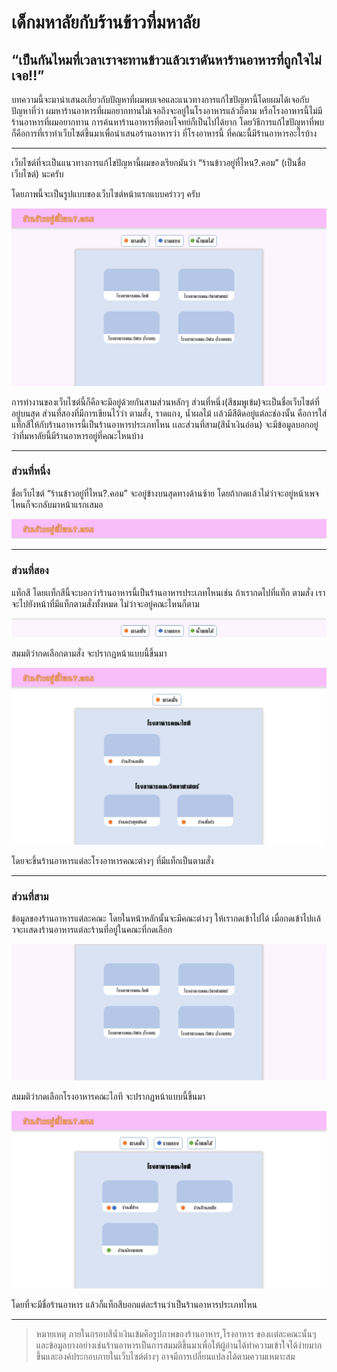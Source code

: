 # เด็กมหาลัยกับร้านข้าวที่มหาลัย
## “เป็นกันไหมที่เวลาเราจะทานข้าวแล้วเราดันหาร้านอาหารที่ถูกใจไม่เจอ!!”

บทความนี้จะมานำเสนอเกี่ยวกับปัญหาที่ผมพบเจอและแนวทางการแก้ไขปัญหานี้โดยผมได้เจอกับปัญหาที่ว่า ผมหาร้านอาหารที่ผมอยากทานไม่เจอถึงจะอยู่ในโรงอาหารแล้วก็ตาม หรือโรงอาหารนี้ไม่มีร้านอาหารที่ผมอยากทาน การค้นหาร้านอาหารที่ตอบโจทย์ก็เป็นไปได้ยาก โดยวิธีการแก้ไขปัญหาที่พบก็คือการที่เราทำเว็บไซต์ขึ้นมาเพื่อนำเสนอร้านอาหารว่า ที่โรงอาหารนี้ ที่คณะนี้มีร้านอาหารอะไรบ้าง

---


เว็บไซต์ที่จะเป็นแนวทางการแก้ไขปัญหานี้ผมของเรียกมันว่า “ร้านข้าวอยู่ที่ไหน?.คอม” (เป็นชื่อเว็บไซต์) นะครับ

โดยภาพนี้จะเป็นรูปแบบของเว็บไซต์หน้าแรกแบบคร่าวๆ ครับ

![alt text](https://raw.githubusercontent.com/arthiwat-b/Problems-and-solutions/master/pic/PSIT_%E0%B8%9B%E0%B8%B1%E0%B8%8D%E0%B8%AB%E0%B8%B2.png "หน้าแรกเว็บไซต์")

การทำงานของเว็บไซต์นี้ก็คือจะมีอยู่ด้วยกันสามส่วนหลักๆ ส่วนที่หนึ่ง(สีชมพูเข้ม)จะเป็นชื่อเว็บไซต์ที่อยู่บนสุด ส่วนที่สองที่มีการเขียนไว้ว่า ตามสั่ง, ราดแกง, น้ำผลไม้ เเล้วมีสีติดอยู่แต่ละช่องนั้น คือการใส่แท็กสีให้กับร้านอาหารนี้เป็นร้านอาหารประเภทไหน เเละส่วนที่สาม(สีน้ำเงินอ่อน) จะมีข้อมูลบอกอยู่ว่าที่มหาลัยนี้มีร้านอาหารอยู่ที่คณะไหนบ้าง

---


### ส่วนที่หนึ่ง

ชื่อเว็บไซต์ “ร้านข้าวอยู่ที่ไหน?.คอม” จะอยู่ข้างบนสุดทางด้านซ้าย โดยถ้ากดเเล้วไม่ว่าจะอยู่หน้าเพจไหนก็จะกลับมาหน้าแรกเสมอ

![alt text](https://raw.githubusercontent.com/arthiwat-b/Problems-and-solutions/master/pic/PSIT_%E0%B8%9B%E0%B8%B1%E0%B8%8D%E0%B8%AB%E0%B8%B2_001.png "ส่วนหัวของเว็บไซต์")

---


### ส่วนที่สอง
แท็กสี โดยเเท็กสีนี้จะบอกว่าร้านอาหารนี้เป็นร้านอาหารประเภทไหนเช่น ถ้าเรากดไปที่แท็ก ตามสั่ง เราจะไปยังหน้าที่มีแท็กตามสั่งทั้งหมด ไม่ว่าจะอยู่คณะไหนก็ตาม

![alt text](https://raw.githubusercontent.com/arthiwat-b/Problems-and-solutions/master/pic/PSIT_%E0%B8%9B%E0%B8%B1%E0%B8%8D%E0%B8%AB%E0%B8%B2_002.png "ส่วนของแท็กร้านอาหาร")

สมมติว่ากดเลือกตามสั่ง จะปรากฏหน้าแบบนี้ขึ้นมา

![alt text](https://raw.githubusercontent.com/arthiwat-b/Problems-and-solutions/master/pic/PSIT_%E0%B8%9B%E0%B8%B1%E0%B8%8D%E0%B8%AB%E0%B8%B2_004.png " ")

โดยจะขึ้นร้านอาหารแต่ละโรงอาหารคณะต่างๆ ที่มีแท็กเป็นตามสั่ง

---


### ส่วนที่สาม
ข้อมูลของร้านอาหารแต่ละคณะ โดยในหน้าหลักนั้นจะมีคณะต่างๆ ให้เรากดเข้าไปได้ เมื่อกดเข้าไปเเล้วจะเเสดงร้านอาหารแต่ละร้านที่อยู่ในคณะที่กดเลือก

![alt text](https://raw.githubusercontent.com/arthiwat-b/Problems-and-solutions/master/pic/PSIT_%E0%B8%9B%E0%B8%B1%E0%B8%8D%E0%B8%AB%E0%B8%B2_003.png "ส่วนของโรงอาหารคณะ")

สมมติว่ากดเลือกโรงอาหารคณะไอที จะปรากฏหน้าแบบนี้ขึ้นมา

![alt text](https://raw.githubusercontent.com/arthiwat-b/Problems-and-solutions/master/pic/PSIT_%E0%B8%9B%E0%B8%B1%E0%B8%8D%E0%B8%AB%E0%B8%B2_005.png " ")

โดยที่จะมีชื่อร้านอาหาร แล้วก็แท็กสีบอกแต่ละร้านว่าเป็นร้านอาหารประเภทไหน

---

> หมายเหตุ ภายในกรอบสีน้ำเงินเข้มคือรูปภาพของร้านอาหาร,โรงอาหาร ของเเต่ละคณะนั้นๆ และข้อมูลบางอย่างเช่นร้านอาหารเป็นการสมมติขึ้นมาเพื่อให้ผู้อ่านได้ทำความเข้าใจได้ง่ายมากขึ้นและองค์ประกอบภายในเว็บไซต์ต่างๆ อาจมีการเปลี่ยนแปลงได้ตามความเหมาะสม